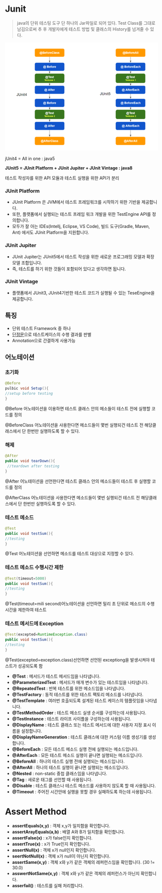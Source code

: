 # Junit

> java의 단위 테스팅 도구
단 하나의 Jar파일로 되어 있다. Test Class를 그대로 남김으로써 추 후 개발자에게 테스트 방법 및 클래스의 History를 넘겨줄 수 있다.
> 

![Untitled](image/junit.png)

jUnit4 = All in one : java5

**JUnit5 = JUnit Platform + JUnit Jupiter + JUnit Vintage : java8**

테스트 작성자를 위한 API 모듈과 테스트 실행을 위한 API가 분리

### JUnit Platform

- JUnit Platform 은 JVM에서 테스트 프레임워크를 시작하기 위한 기반을 제공합니다.
- 또한, 플랫폼에서 실행되는 테스트 프레임 워크 개발을 위한 TestEngine API를 정의합니다.
- 모두가 잘 아는 IDEs(Intellj, Eclipse, VS Code), 빌드 도구(Gradle, Maven, Ant) 에서도 JUnit Platform을 지원합니다.

### JUnit Jupiter

- JUnit Jupiter는 JUnit5에서 테스트 작성을 위한 새로운 프로그래밍 모델과 확장 모델 조합입니다.
- 즉, 테스트를 하기 위한 것들이 포함되어 있다고 생각하면 됩니다.

### JUnit Vintage

- 플랫폼에서 JUnit3, JUnit4기반한 테스트 코드가 실행될 수 있는 TeseEngine을 제공합니다.

## 특징

- 단위 테스트 Framework 중 하나
- [단정문](http://junit.sourceforge.net/javadoc/org/junit/Assert.html)으로 테스트케이스의 수행 결과를 판별
- Annotation으로 간결하게 사용가능

## 어노테이션

### 초기화

```java
@Before
pulbic void Setup(){
//setup before testing
}
```

@Before 어노테이션을 이용하면 테스트 클래스 안의 메소들이 테스트 전에 실행할 코드를 정의

@BeforeClass 어노테이션을 사용한다면 메소드들이 몇번 실행되건 테스트 전 해당클래스에서 단 한번만  실행하도록 할 수 있다.

### 해제

```java
@After
public void tearDown(){
 //teardown after testing
}
```

@After 어노테이션을 선언한다면 테스트 클래스 안의 메소드들이 테스트 후 실행할 코드를 정의

@AfterClass 어노테이션을 사용한다면 메소드들이 몇번 실행되건 테스트 전 해당클래스에서 단 한번만  실행하도록 할 수 있다.

### 테스트 메소드

```java
@Test
public void testSum(){
//testing
}
```

@Test 어노테이션을 선언하면 메소드를 테스트 대상으로 지정할 수 있다.

### 테스트 메소드 수행시간 제한

```java
@Test(timeout=5000)
public void testSum(){
//testing
}
```

@Test(timeout=mili second)어노테이션을 선언하면 밀리 초 단위로 메소드의 수행시간을 제한하여 테스트 

### 테스트 메서드에 Exception

```java
@Test(excepted=RuntimeException.class)
public void testSum(){
//testing
}
```

@Test(excepted=exception.class)선언하면 선언된 exceptiong을 발생시켜야 테스트가 성공되도록 함

- **@Test** : 메서드가 테스트 메서드임을 나타냅니다.
- **@ParameterizedTest** : 메서드가 매개 변수가 있는 테스트임을 나타냅니다.
- **@RepeatedTest** : 반복 테스트를 위한 메소드임을 나타냅니다.
- **@TestFactory** : 동적 테스트를 위한 테스트 팩토리 메소드를 나타냅니다.
- **@TestTemplate** : 여러번 호출되도록 설계된 테스트 케이스의 템플릿임을 나타냅니다.
- **@TestMethodOrder** : 테스트 메소드 실생 순서를 구성하는데 사용됩니다.
- **@TestInstance** : 테스트 라이프 사이플을 구성하는데 사용됩니다.
- **@DisplayName** : 테스트 클래스 또는 테스트 메서드에 대한 사용자 지정 표시 이름을 설정합니다.
- **@DisplayNameGeneration** : 테스트 클래스에 대한 커스텀 이름 생성기를 생성합니다.
- **@BeforeEach** : 모든 테스트 메소드 실행 전에 실행되는 메소드입니다.
- **@AfterEach** : 모든 테스트 메소드 실행이 끝나면 실행되는 메소드입니다.
- **@BeforeAll** : 하나의 테스트 실행 전에 실행되는 메소드입니다.
- **@AfterAll** : 하나의 테스트 실행이 끝나면 실행되는 메소드입니다.
- **@Nested** : non-static 중첩 클래스임을 나타냅니다.
- **@Tag** : 새로운 태그를 선언할 때 사용됩니다.
- **@Disable** : 테스트 클래스나 테스트 메소드를 사용하지 않도록 할 때 사용됩니다.
- **@Timeout** : 주어진 시간안에 실행을 못할 경우 실패하도록 하는데 사용됩니다.

# Assert Method

- **assertEquals(x,y)** : 객체 x,y가 일치함을 확인합니다.
- **assertArayEquals(a,b)** : 배열 A와 B가 일치함을 확인합니다.
- **assertFalse(x)** : x가 false인지 확인합니다.
- **assertTrue(x)** : x가 True인지 확인합니다.
- **assertNull(x)** : 객체 x가 null인지 확인합니다.
- **seertNotNull(x)** : 객체 x가 null이 아닌지 확인합니다.
- **assertSame(x,y)** : 객체 x와 y가 같은 객체의 레퍼런스임을 확인합니다. (30 != 30.0)
- **asswertNotSame(x,y)** : 객체 x와 y가 같은 객체의 레퍼런스가 아닌지 확인합니다.
- **asserfail()** : 테스트를 실패 처리합니다.